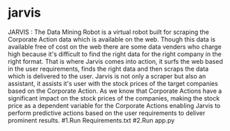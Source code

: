 # jarvis
JARVIS : The Data Mining Robot is a virtual robot built for scraping the Corporate
Action data which is available on the web. Though this data is available free of cost on the
web there are some data venders who charge high because it's difficult to find the right data
for the right company in the right format. That is where Jarvis comes into action, it surfs the
web based in the user requirements, finds the right data and then scraps the data which is
delivered to the user. Jarvis is not only a scraper but also an assistant, it assists it's user with
the stock prices of the target companies based on the Corporate Action. As we know that
Corporate Actions have a significant impact on the stock prices of the companies, making the
stock price as a dependent variable for the Corporate Actions enabling Jarvis to perform
predictive actions based on the user requirements to deliver prominent results.
#1.Run Requirements.txt
#2.Run app.py
